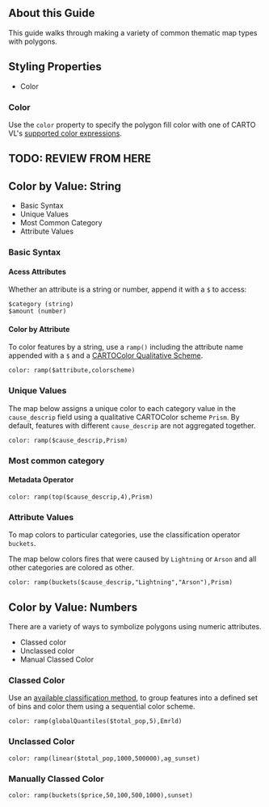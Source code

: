 ## About this Guide

This guide walks through making a variety of common thematic map types with polygons.

## Styling Properties

+ Color

### Color
Use the `color` property to specify the polygon fill color with one of CARTO VL's [supported color expressions](LINK).


TODO: REVIEW FROM HERE
---

## Color by Value: String
+ Basic Syntax
+ Unique Values
+ Most Common Category
+ Attribute Values

### Basic Syntax

#### Acess Attributes
Whether an attribute is a string or number, append it with a `$` to access:
```
$category (string)
$amount (number)
```
#### Color by Attribute
To color features by a string, use a `ramp()` including the attribute name appended with a `$` and a [CARTOColor Qualitative Scheme](https://github.com/CartoDB/CartoColor/wiki/CARTOColor-Scheme-Names).

`color: ramp($attribute,colorscheme)`

### Unique Values
The map below assigns a unique color to each category value in the `cause_descrip` field using a qualitative CARTOColor scheme `Prism`. By default, features with different `cause_descrip` are not aggregated together.

```
color: ramp($cause_descrip,Prism)
```

### Most common category

#### Metadata Operator

```
color: ramp(top($cause_descrip,4),Prism)
```

### Attribute Values

To map colors to particular categories, use the classification operator `buckets`.

The map below colors fires that were caused by `Lightning` or `Arson` and all other categories are colored as other.

```
color: ramp(buckets($cause_descrip,"Lightning","Arson"),Prism)
```

## Color by Value: Numbers
There are a variety of ways to symbolize polygons using numeric attributes.

+ Classed color
+ Unclassed color
+ Manual Classed Color


### Classed Color
Use an [available classification method](LINK), to group features into a defined set of bins and color them using a sequential color scheme.

```
color: ramp(globalQuantiles($total_pop,5),Emrld)
```

### Unclassed Color

```
color: ramp(linear($total_pop,1000,500000),ag_sunset)
```

### Manually Classed Color

```
color: ramp(buckets($price,50,100,500,1000),sunset)
```
